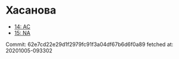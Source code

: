 # Хасанова
- [14: AC](14.md)
- [15: NA](15.md)

Commit: 62e7cd22e29d1f2979fc91f3a04df67b6d6f0a89
 fetched at: 20201005-093302
